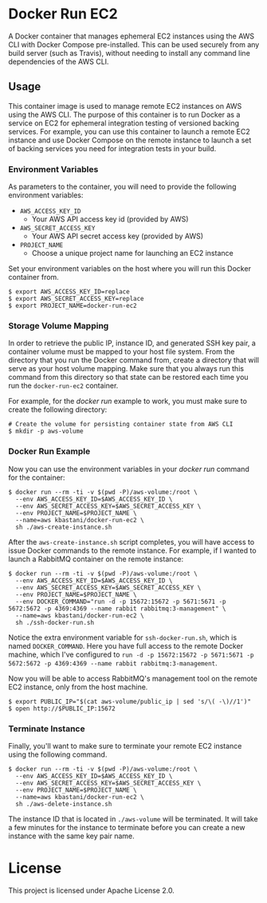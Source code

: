 # Docker Run EC2

A Docker container that manages ephemeral EC2 instances using the AWS CLI with Docker Compose pre-installed. This can be used securely from any build server (such as Travis), without needing to install any command line dependencies of the AWS CLI.

## Usage

This container image is used to manage remote EC2 instances on AWS using the AWS CLI. The purpose of this container is to run Docker as a service on EC2 for ephemeral integration testing of versioned backing services. For example, you can use this container to launch a remote EC2 instance and use Docker Compose on the remote instance to launch a set of backing services you need for integration tests in your build.

### Environment Variables

As parameters to the container, you will need to provide the following environment variables:

* `AWS_ACCESS_KEY_ID`
  * Your AWS API access key id (provided by AWS)
* `AWS_SECRET_ACCESS_KEY`
  * Your AWS API secret access key (provided by AWS)
* `PROJECT_NAME`
  * Choose a unique project name for launching an EC2 instance

Set your environment variables on the host where you will run this Docker container from.

    $ export AWS_ACCESS_KEY_ID=replace
    $ export AWS_SECRET_ACCESS_KEY=replace
    $ export PROJECT_NAME=docker-run-ec2

### Storage Volume Mapping

In order to retrieve the public IP, instance ID, and generated SSH key pair, a container volume must be mapped to your host file system. From the directory that you run the Docker command from, create a directory that will serve as your host volume mapping. Make sure that you always run this command from this directory so that state can be restored each time you run the `docker-run-ec2` container.

For example, for the _docker run_ example to work, you must make sure to create the following directory:

    # Create the volume for persisting container state from AWS CLI
    $ mkdir -p aws-volume

### Docker Run Example

Now you can use the environment variables in your _docker run_ command for the container:

    $ docker run --rm -ti -v $(pwd -P)/aws-volume:/root \
      --env AWS_ACCESS_KEY_ID=$AWS_ACCESS_KEY_ID \
      --env AWS_SECRET_ACCESS_KEY=$AWS_SECRET_ACCESS_KEY \
      --env PROJECT_NAME=$PROJECT_NAME \
      --name=aws kbastani/docker-run-ec2 \
      sh ./aws-create-instance.sh

After the `aws-create-instance.sh` script completes, you will have access to issue Docker commands to the remote instance. For example, if I wanted to launch a RabbitMQ container on the remote instance:

    $ docker run --rm -ti -v $(pwd -P)/aws-volume:/root \
      --env AWS_ACCESS_KEY_ID=$AWS_ACCESS_KEY_ID \
      --env AWS_SECRET_ACCESS_KEY=$AWS_SECRET_ACCESS_KEY \
      --env PROJECT_NAME=$PROJECT_NAME \
      --env DOCKER_COMMAND="run -d -p 15672:15672 -p 5671:5671 -p 5672:5672 -p 4369:4369 --name rabbit rabbitmq:3-management" \
      --name=aws kbastani/docker-run-ec2 \
      sh ./ssh-docker-run.sh

Notice the extra environment variable for `ssh-docker-run.sh`, which is named `DOCKER_COMMAND`. Here you have full access to the remote Docker machine, which I've configured to `run -d -p 15672:15672 -p 5671:5671 -p 5672:5672 -p 4369:4369 --name rabbit rabbitmq:3-management`.

Now you will be able to access RabbitMQ's management tool on the remote EC2 instance, only from the host machine.

    $ export PUBLIC_IP="$(cat aws-volume/public_ip | sed 's/\( -\)//1')"
    $ open http://$PUBLIC_IP:15672

### Terminate Instance

Finally, you'll want to make sure to terminate your remote EC2 instance using the following command.

    $ docker run --rm -ti -v $(pwd -P)/aws-volume:/root \
      --env AWS_ACCESS_KEY_ID=$AWS_ACCESS_KEY_ID \
      --env AWS_SECRET_ACCESS_KEY=$AWS_SECRET_ACCESS_KEY \
      --env PROJECT_NAME=$PROJECT_NAME \
      --name=aws kbastani/docker-run-ec2 \
      sh ./aws-delete-instance.sh

The instance ID that is located in `./aws-volume` will be terminated. It will take a few minutes for the instance to terminate before you can create a new instance with the same key pair name.

# License

This project is licensed under Apache License 2.0.
